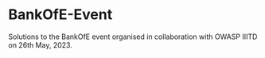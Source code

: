 # BankOfE-Event
Solutions to the BankOfE event organised in collaboration with OWASP IIITD on 26th May, 2023.
